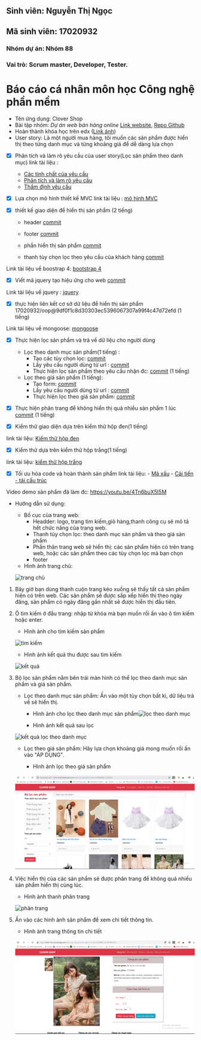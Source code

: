 ## Sinh viên: Nguyễn Thị Ngọc
## Mã sinh viên: 17020932
### Nhóm dự án: Nhóm 88
### Vai trò: Scrum master, Developer, Tester.

# Báo cáo cá nhân môn học Công nghệ phần mềm
* Tên ứng dụng:  Clover Shop
* Bài tập nhóm: *Dự án web bán hàng online* [Link website](http://clover-shop.herokuapp.com), [Repo Github]()
* Hoàn thành khóa học trên edx ([Link ảnh](https://github.com/17020932/INT2208-8-2019/blob/master/NguyenThiNgoc/SoftEng1x.jpg))
* User story: Là một người mua hàng, tôi muốn các sản phẩm được hiển thị theo từng danh mục và từng khoảng giá để dễ dàng lựa chọn 

- [x] Phân tích và làm rõ yêu cầu của user story(Lọc sản phẩm theo danh mục)
link tài liệu :
    - [Các tính chất của yêu cầu](https://docs.google.com/document/d/1a4i_31R8WBUAnF91syr1FwBpKoAiTY6rEJt1xWjb74M/edit#heading=h.s0hihj78muyz)
    - [Phân tích và làm rõ yêu cầu](https://docs.google.com/document/d/1a4i_31R8WBUAnF91syr1FwBpKoAiTY6rEJt1xWjb74M/edit#heading=h.fvjpas4blmex)
    - [Thẩm định yêu cầu](https://docs.google.com/document/d/1a4i_31R8WBUAnF91syr1FwBpKoAiTY6rEJt1xWjb74M/edit#heading=h.a3b33sgbrokp)

- [x] Lựa chọn mô hình thiết kế MVC
link tài liệu : [mô hình MVC](https://docs.google.com/document/d/1a4i_31R8WBUAnF91syr1FwBpKoAiTY6rEJt1xWjb74M/edit#heading=h.kehlqoeo6d9r)

- [x] thiết kế giao diện để hiển thị sản phẩm (2 tiếng)

	-  header [commit](https://github.com/17020932/oop/commit/a303cf038f1d003f3cca5c6ed295c78296c15a67)
	   
	-  footer [commit](https://github.com/17020932/oop/commit/b11dc44c6ed2e52d34a9e4319d0001a1937d8228)
	   
	-  phần hiển thị sản phẩm [commit](https://github.com/17020932/oop/commit/434c60b294474bf35f0444891c61181f56d972df)
	   
 	-  thanh tùy chọn lọc theo yêu cầu của khách hàng [commit](https://github.com/17020932/oop/commit/3f73d5a2cf4775fed26a68d2a4ce4965e76adf33)
		   
Link tài liệu về boostrap 4: [bootstrap 4](https://getbootstrap.com/docs/4.0/getting-started/introduction/)
                    

- [x] Viết mã jquery tạo hiệu ứng cho web [commit](https://github.com/17020932/oop/commit/53147d1fa2514c6ebaa24db91aec397e171bd3b3)

Link tài liệu về jquery : [jquery](https://www.w3schools.com/jquery/)

- [x] thực hiện liên kết cơ sở dữ liệu để hiển thị sản phẩm 17020932/oop@9df0f1c8d30303ec5396067307a99f4c47d72efd (1 tiếng)

Link tài liệu về mongoose: [mongoose](https://mongoosejs.com/docs/)

- [x] Thực hiện lọc sản phẩm và trả về dữ liệu cho người dùng 
     - Lọc theo danh mục sản phẩm(1 tiếng) :
          + Tạo các tùy chọn lọc: [commit](https://github.com/17020932/oop/commit/23617c5e3ec023864cc8263109fd86fa4d4b4ebc)
          + Lấy yêu cầu người dùng từ url : [commit](https://github.com/17020932/oop/commit/3bc490d4bce622bd840da3081e1f55fa115f0685)
          + Thực hiện lọc sản phẩm theo yêu cầu nhận đc: [commit](https://github.com/17020932/oop/commit/5ff9b91d556f53fbedaeac3551cd9d6bcffc9cd4) (1 tiếng)
     - Lọc theo giá sản phẩm (1 tiếng):
          + Tạo form: [commit](https://github.com/17020932/oop/commit/762e351c277fccad00e422b338d64f9bb9c7579b)
          + Lấy yêu cầu người dùng từ url : [commit](https://github.com/17020932/oop/commit/3bc490d4bce622bd840da3081e1f55fa115f0685)
          + Thực hiện lọc theo giá sản phẩm: [commit](https://github.com/17020932/oop/commit/8f703c6bd9753f2cb87b268c7c696b2bca5d81e0)


- [x] Thực hiện phân trang để không hiển thị quá nhiều sản phẩm 1 lúc [commit](https://github.com/17020932/oop/commit/9551f4b59282896230394b9c9240306241ee2e4a) (1 tiếng)

- [x] Kiểm thử giao diện dựa trên kiểm thử hộp đen(1 tiếng)

link tài liệu: [Kiểm thử hộp đen](https://docs.google.com/document/d/1a4i_31R8WBUAnF91syr1FwBpKoAiTY6rEJt1xWjb74M/edit#heading=h.zhrswbsdiifd)

- [x] Kiểm thử dựa trên kiểm thử hộp trắng(1 tiếng)

link tài liệu: [kiểm thử hộp trắng](https://docs.google.com/document/d/1a4i_31R8WBUAnF91syr1FwBpKoAiTY6rEJt1xWjb74M/edit#heading=h.ryzy80x4sqk1)

- [x] Tối ưu hóa code và hoàn thành sản phẩm
   link tài liệu: 
         - [Mã xấu](https://docs.google.com/document/d/1a4i_31R8WBUAnF91syr1FwBpKoAiTY6rEJt1xWjb74M/edit#heading=h.x5jzfha6cshw)
         - [Cải tiến - tái cấu trúc](https://docs.google.com/document/d/1a4i_31R8WBUAnF91syr1FwBpKoAiTY6rEJt1xWjb74M/edit#heading=h.bxti8dsihgwm)

Video demo sản phẩm đã làm đc: https://youtu.be/4Tn6buX5I5M
* Hướng dẫn sử dụng:
     - Bố cục của trang web:
          + Headder: logo, trang tìm kiếm,giỏ hàng,thanh công cụ sẽ mô tả hết chức năng của trang web.
          + Thanh tùy chọn lọc: theo danh mục sản phẩm và theo giá sản phẩm
          + Phần thân trang web sẽ hiển thị: các sản phẩm hiện có trên trang web, hoặc các sản phẩm theo các tùy chọn lọc mà bạn chọn
          + footer
     - Hình ảnh trang chủ:
     
     ![trang chủ](https://github.com/17020932/INT2208-8-2019/blob/master/nhom-88/imagines/trang%20ch%E1%BB%A7.png)
				
1.	Bây giờ bạn dùng thanh cuộn trang kéo xuống sẽ thấy tất cả sản phẩm hiện có trên web. Các sản phẩm sẽ được sắp xếp hiển thị theo ngày đăng, sản phẩm có ngày đăng gần nhất sẽ được hiển thị đầu tiên.

2.	Ô tìm kiếm ở đầu trang: nhập từ khóa mà bạn muốn rồi ấn vào ô tìm kiếm hoặc enter.
     - Hình ảnh cho tìm kiếm sản phẩm
     
     ![tìm kiếm](https://github.com/17020932/INT2208-8-2019/blob/master/nhom-88/imagines/trang%20ch%E1%BB%A72.png)
     
     - Hình ảnh kết quả thu được sau tìm kiếm
     
     ![kết quả](https://github.com/17020932/INT2208-8-2019/blob/master/nhom-88/imagines/trang%20ch%E1%BB%A73.png)
     

3.	Bộ lọc sản phẩm nằm bên trái màn hình có thể lọc theo danh mục sản phẩm và giá sản phẩm.

    + Lọc theo danh mục sản phẩm: Ấn vào một tùy chọn bất kì, dữ liệu trả về sẽ hiển thị.
    
       - Hình ảnh cho lọc theo danh mục sản phẩm![lọc theo danh mục](https://github.com/17020932/INT2208-8-2019/blob/master/nhom-88/imagines/trang%20ch%E1%BB%A74.png)
    
       - Hình ảnh kết quả sau lọc
    
    ![kết quả lọc theo danh mục](https://github.com/17020932/INT2208-8-2019/blob/master/nhom-88/imagines/trang%20ch%E1%BB%A75.png)
    
    + Lọc theo giá sản phẩm: Hãy lựa chọn khoảng giá mong muốn rồi ấn vào "ÁP DỤNG".
    
      - Hình ảnh lọc theo giá sản phẩm
    
    ![lọc theo giá](https://github.com/17020932/INT2208-8-2019/blob/master/nhom-88/imagines/loc%20theo%20gi%C3%A1%20s%E1%BA%A3n%20ph%E1%BA%A9m.PNG)

4. Việc hiển thị của các sản phẩm sẽ được phân trang để không quá nhiều sản phẩm hiển thị cùng lúc.

    - Hình ảnh thanh phân trang
    
    ![phân trang](https://github.com/17020932/INT2208-8-2019/blob/master/nhom-88/imagines/ph%C3%A2n%20trang.PNG)

5.	Ấn vào các hình ảnh sản phẩm để xem chi tiết thông tin.

    - Hình ảnh trang thông tin chi tiết
    
    ![thông tin chi tiết](https://github.com/17020932/INT2208-8-2019/blob/master/nhom-88/imagines/trang%20th%C3%B4ng%20tin%20chi%20ti%E1%BA%BFt.PNG)

